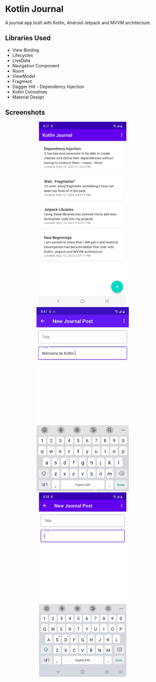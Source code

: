 Kotlin Journal
=================

A journal app built with Kotlin, Android Jetpack and MVVM architecture.

Libraries Used
--------------
* View Binding
* Lifecycles
* LiveData
* Navigation Component
* Room
* ViewModel
* Fragment
* Dagger Hilt - Dependency Injection
* Kotlin Coroutines
* Material Design

Screenshots
-----------

<p align="center">
  <img src="screenshots/main_screen.jpg" height="600px" />
  <img src="screenshots/screen_recording.gif" height="600px" />
  <img src="screenshots/add_edit_screen.jpg" height="600px" />
</p>